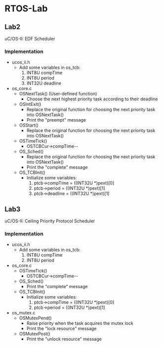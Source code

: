 # RTOS-Lab
## Lab2
uC/OS-II: EDF Scheduler
### Implementation
- ucos_ii.h
  - Add some variables in os_tcb:
    1. INT8U		   compTime
	  2. INT8U		   period
    3. INT32U      deadline
- os_core.c
  - OSNextTask() (User-defined function)
    - Choose the next highest priority task according to their deadline
  - OSIntExit()
    - Replace the original function for choosing the next priority task into OSNextTask()
    - Print the "preempt" message
  - OSStart()
    - Replace the original function for choosing the next priority task into OSNextTask()
  - OSTimeTick()
    - OSTCBCur->compTime--
  - OS_Sched()
    - Replace the original function for choosing the next priority task into OSNextTask()
    - Print the "complete" message
  - OS_TCBInit()
    - Initialize some variables:
        1. ptcb->compTime = ((INT32U *)pext)[0]
        2. ptcb->period = ((INT32U *)pext)[1]
        3. ptcb->deadline = ((INT32U *)pext)[1]    
## Lab3
uC/OS-II: Ceiling Priority Protocol Scheduler
### Implementation
- ucos_ii.h
  - Add some variables in os_tcb:
    1. INT8U		   compTime
	  2. INT8U		   period
- os_core.c
  - OSTimeTick()
    - OSTCBCur->compTime--
  - OS_Sched()
    - Print the "complete" message
  - OS_TCBInit()
    - Initialize some variables:
        1. ptcb->compTime = ((INT32U *)pext)[0]
        2. ptcb->period = ((INT32U *)pext)[1]
- os_mutex.c
  - OSMutexPend()
    - Raise priority when the task acquires the mutex lock
    - Print the "lock resource" message
  - OSMutexPost()
    - Print the "unlock resource" message
